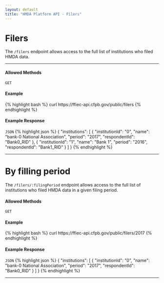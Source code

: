 ```yaml
---
layout: default
title: "HMDA Platform API - Filers"
---
```


<hgroup>
  <h1>Filers</h1>
  <p class="usa-font-lead">The <code>/filers</code> endpoint allows access to the full list of institutions who filed HMDA data.</p>
</hgroup>

---

<h4>Allowed Methods</h4>
<code>GET</code>

<h4>Example</h4>
{% highlight bash %}
curl https://ffiec-api.cfpb.gov/public/filers
{% endhighlight %}

<h4>Example Response</h4>
<section class="code-block">
<code>JSON</code>
{% highlight json %}
{
  "institutions": [
    {
      "institutionId": "0",
      "name": "bank-0 National Association",
      "period": "2017",
      "respondentId": "Bank0_RID"
    },
    {
      "institutionId": "1",
      "name": "Bank 1",
      "period": "2016",
      "respondentId": "Bank1_RID"
    }
  ]
}
{% endhighlight %}
</section>

---

<hgroup>
  <h1 id="by-filing-period">By filling period</h1>
  <p class="usa-font-lead">The <code>/filers/:filingPeriod</code> endpoint allows access to the full list of institutions who filed HMDA data in a given filing period.</p>
</hgroup>

<h4>Allowed Methods</h4>
<code>GET</code>

<h4>Example</h4>
{% highlight bash %}
curl https://ffiec-api.cfpb.gov/public/filers/2017
{% endhighlight %}

<h4>Example Response</h4>
<section class="code-block">
<code>JSON</code>
{% highlight json %}
{
  "institutions": [
    {
      "institutionId": "0",
      "name": "bank-0 National Association",
      "period": "2017",
      "respondentId": "Bank0_RID"
    }
  ]
}
{% endhighlight %}
</section>

---
